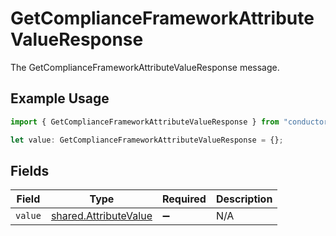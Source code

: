 # GetComplianceFrameworkAttributeValueResponse

The GetComplianceFrameworkAttributeValueResponse message.

## Example Usage

```typescript
import { GetComplianceFrameworkAttributeValueResponse } from "conductorone-sdk-typescript/sdk/models/shared";

let value: GetComplianceFrameworkAttributeValueResponse = {};
```

## Fields

| Field                                                                 | Type                                                                  | Required                                                              | Description                                                           |
| --------------------------------------------------------------------- | --------------------------------------------------------------------- | --------------------------------------------------------------------- | --------------------------------------------------------------------- |
| `value`                                                               | [shared.AttributeValue](../../../sdk/models/shared/attributevalue.md) | :heavy_minus_sign:                                                    | N/A                                                                   |